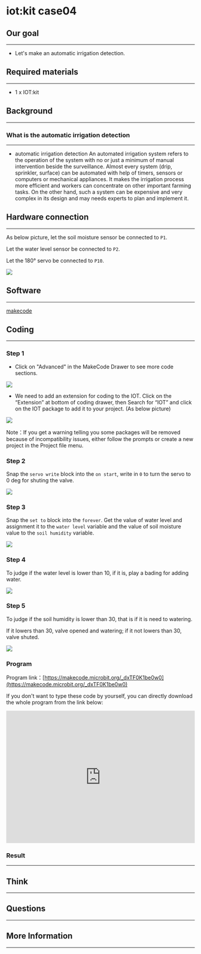 # iot:kit case04

## Our goal
---

- Let's make an automatic irrigation detection.


## Required materials 
---

- 1 x IOT:kit


## Background
---

### What is the automatic irrigation detection 
---

- automatic irrigation detection An automated irrigation system refers to the operation of the system with no or just a minimum of manual intervention beside the surveillance. Almost every system (drip, sprinkler, surface) can be automated with help of timers, sensors or computers or mechanical appliances. It makes the irrigation process more efficient and workers can concentrate on other important farming tasks. On the other hand, such a system can be expensive and very complex in its design and may needs experts to plan and implement it.

## Hardware connection
---

As below picture, let the soil moisture sensor be connected to `P1`.

Let the water level sensor be connected to `P2`.

Let the 180° servo be connected to `P10`.

![](./images/riGjBfr.png)

## Software
---

[makecode](https://makecode.microbit.org/#)

## Coding
---

### Step 1
- Click on "Advanced" in the MakeCode Drawer to see more code sections.

![](./images/2qCyzQ7.png)

- We need to add an extension for coding to the IOT. Click on the “Extension” at bottom of coding drawer, then Search for “IOT” and click on the IOT package to add it to your project. (As below picture) 

![](./images/xfsOffX.png)

Note：If you get a warning telling you some packages will be removed because of incompatibility issues, either follow the prompts or create a new project in the Project file menu.

### Step 2

Snap the `servo write` block into the `on start`, write in `0` to turn the servo to 0 deg for shuting the valve.

![](./images/rSut2te.png)

### Step 3

Snap the `set to` block into the `forever`.
Get the value of water level and assignment it to the `water level` variable and the value of soil moisture value to the `soil humidity` variable. 

![](./images/w0KvPvn.png)

### Step 4

To judge if the water level is lower than 10, if it is, play a bading for adding water. 

![](./images/IgPcv9k.png)

### Step 5

To judge if the soil humidity is lower than 30, that is if it is need to watering. 

If it lowers than 30, valve opened and watering; if it not lowers than 30, valve shuted. 

![](./images/okp5E4C.png)

### Program

Program link：[https://makecode.microbit.org/_dxTF0K1be0w0](https://makecode.microbit.org/_dxTF0K1be0w0)

If you don't want to type these code by yourself, you can directly download the whole program from the link below:

<div style="position:relative;height:0;padding-bottom:70%;overflow:hidden;"><iframe style="position:absolute;top:0;left:0;width:100%;height:100%;" src="https://makecode.microbit.org/#pub:_dxTF0K1be0w0" frameborder="0" sandbox="allow-popups allow-forms allow-scripts allow-same-origin"></iframe></div>  


### Result
---

## Think
---

## Questions
---

## More Information 
---
